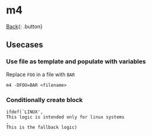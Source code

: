 # m4

[Back](../index.md#m4){: .button}

## Usecases

### Use file as template and populate with variables

Replace `FOO` in a file with `BAR`

```
m4 -DFOO=BAR <filename>
```

### Conditionally create block

```
ifdef(`LINUX',
This logic is intended only for linux systems
,
This is the fallback logic)
```
